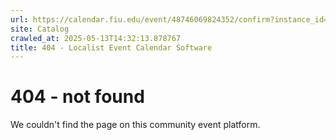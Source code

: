 ```yaml
---
url: https://calendar.fiu.edu/event/48746069824352/confirm?instance_id=48746069826402&return=https%3A%2F%2Fcalendar.fiu.edu%2F
site: Catalog
crawled_at: 2025-05-13T14:32:13.878767
title: 404 - Localist Event Calendar Software
---
```


# 404 - not found
We couldn't find the page on this community event platform.
